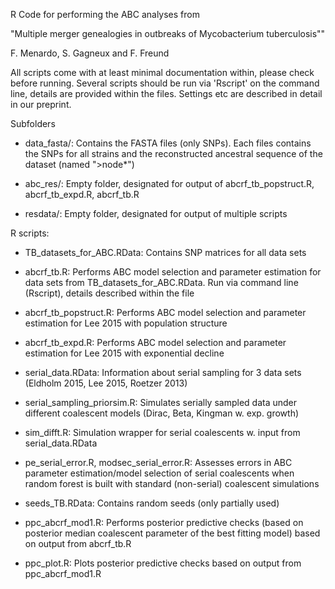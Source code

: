 R Code for performing the ABC analyses from

"Multiple merger genealogies in outbreaks of Mycobacterium tuberculosis""  

F. Menardo, S. Gagneux and F. Freund

All scripts come with at least minimal documentation within, please check before running. Several scripts should be run via 'Rscript' on the command line, details are provided within the files. Settings etc are described in detail in our preprint. 

Subfolders

 * data_fasta/: Contains the FASTA files (only SNPs). Each files contains the SNPs for all strains and the reconstructed ancestral sequence of the dataset (named ">node*")
 
 * abc_res/: Empty folder, designated for output of abcrf_tb_popstruct.R, abcrf_tb_expd.R, abcrf_tb.R
 
 * resdata/: Empty folder, designated for output of multiple scripts

R scripts:

 * TB_datasets_for_ABC.RData: Contains SNP matrices for all data sets
 
 * abcrf_tb.R: Performs ABC model selection and parameter estimation for data sets from TB_datasets_for_ABC.RData. Run via command line (Rscript), details described within the file
   
 * abcrf_tb_popstruct.R: Performs ABC model selection and parameter estimation for Lee 2015 with population structure
   
 * abcrf_tb_expd.R: Performs ABC model selection and parameter estimation for Lee 2015 with exponential decline
   
 * serial_data.RData: Information about serial sampling for 3 data sets (Eldholm 2015, Lee 2015, Roetzer 2013)
 
 * serial_sampling_priorsim.R: Simulates serially sampled data under different coalescent models (Dirac, Beta, Kingman w. exp. growth)
   
 * sim_difft.R: Simulation wrapper for serial coalescents w. input from serial_data.RData
   
 * pe_serial_error.R, modsec_serial_error.R: Assesses errors in ABC parameter estimation/model selection of serial coalescents when random forest is built with standard (non-serial) coalescent simulations
   
 * seeds_TB.RData: Contains random seeds (only partially used)

* ppc_abcrf_mod1.R: Performs posterior predictive checks (based on posterior median coalescent parameter of the best fitting model) based on output from abcrf_tb.R

* ppc_plot.R: Plots posterior predictive checks based on output from ppc_abcrf_mod1.R 